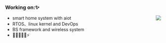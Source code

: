 ### Working on:✨

<img align="right" src="https://github-readme-stats.vercel.app/api?username=yaboxing&show_icons=true&icon_color=805AD5&text_color=718096&bg_color=ffffff&hide_title=true&theme=vue" />

- smart home system with aiot
- RTOS、linux kernel and DevOps
- BS framework and wireless system
- 🔭😄🌱🤔💬⚡

<!--
**yaboxing/yaboxing** is a ✨ _special_ ✨ repository because its `README.md` (this file) appears on your GitHub profile.

Here are some ideas to get you started:

- 🔭 I’m currently working on ...
- 🌱 I’m currently learning ...
- 👯 I’m looking to collaborate on ...
- 🤔 I’m looking for help with ...
- 💬 Ask me about ...
- 📫 How to reach me: ...
- 😄 Pronouns: ...
- ⚡ Fun fact: ...
-->
